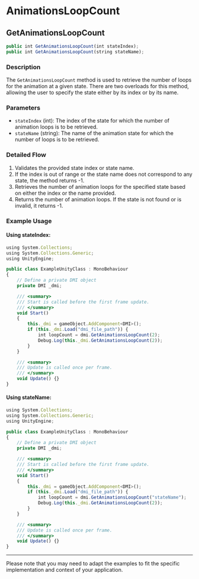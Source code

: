 # AnimationsLoopCount

## GetAnimationsLoopCount

```js
public int GetAnimationsLoopCount(int stateIndex);
public int GetAnimationsLoopCount(string stateName);
```

### Description

The `GetAnimationsLoopCount` method is used to retrieve the number of loops for the animation at a given state. There are two overloads for this method, allowing the user to specify the state either by its index or by its name.

### Parameters

- `stateIndex` (int): The index of the state for which the number of animation loops is to be retrieved.
- `stateName` (string): The name of the animation state for which the number of loops is to be retrieved.

### Detailed Flow

1. Validates the provided state index or state name.
2. If the index is out of range or the state name does not correspond to any state, the method returns -1.
3. Retrieves the number of animation loops for the specified state based on either the index or the name provided.
4. Returns the number of animation loops. If the state is not found or is invalid, it returns -1.

### Example Usage

#### Using stateIndex:

```js
using System.Collections;
using System.Collections.Generic;
using UnityEngine;

public class ExampleUnityClass : MonoBehaviour
{
    // Define a private DMI object
    private DMI _dmi;

    /// <summary>
    /// Start is called before the first frame update.
    /// </summary>
    void Start()
    {
        this._dmi = gameObject.AddComponent<DMI>();
        if (this._dmi.Load("dmi_file_path")) {
            int loopCount = dmi.GetAnimationsLoopCount(2);
            Debug.Log(this._dmi.GetAnimationsLoopCount(2));
        }
    }

    /// <summary>
    /// Update is called once per frame.
    /// </summary>
    void Update() {}
}
```

#### Using stateName:

```js
using System.Collections;
using System.Collections.Generic;
using UnityEngine;

public class ExampleUnityClass : MonoBehaviour
{
    // Define a private DMI object
    private DMI _dmi;

    /// <summary>
    /// Start is called before the first frame update.
    /// </summary>
    void Start()
    {
        this._dmi = gameObject.AddComponent<DMI>();
        if (this._dmi.Load("dmi_file_path")) {
            int loopCount = dmi.GetAnimationsLoopCount("stateName");
            Debug.Log(this._dmi.GetAnimationsLoopCount(2));
        }
    }

    /// <summary>
    /// Update is called once per frame.
    /// </summary>
    void Update() {}
}
```

---

Please note that you may need to adapt the examples to fit the specific implementation and context of your application.